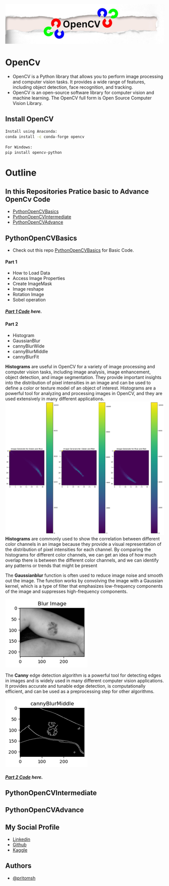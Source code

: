 ![OpenCV](https://github.com/pritomsh/PythonOpenCV1011/blob/master/images/opencv.jpg)
# OpenCv
- OpenCV is a Python library that allows you to perform image processing and computer vision tasks. It provides a wide range of features, including object detection, face recognition, and tracking.
- OpenCV is an open-source software library for computer vision and machine learning. The OpenCV full form is Open Source Computer Vision Library.


## Install OpenCV
```bash
Install using Anaconda:
conda install -c conda-forge opencv

For Windows:
pip install opencv-python
```


# Outline 

## In this Repositories Pratice basic to Advance OpenCv Code 


- [PythonOpenCVBasics](#pythonopencvbasics)
- [PythonOpenCVIntermediate](#pythonopencvintermediate)
- [PythonOpenCVAdvance](#pythonopencvadvance)




## PythonOpenCVBasics
- Check out this repo [PythonOpenCVBasics](https://github.com/pritomsh/PythonOpenCV1011/tree/master/PythonOpenCVBasics) for Basic Code.

#### Part 1
- How to Load Data
- Access Image Properties
- Create ImageMask
- Image reshape
- Rotation Image
- Sobel operation 
##### [Part 1 Code](https://github.com/pritomsh/PythonOpenCV1011/blob/master/PythonOpenCVBasics/python-opencv-basic.ipynb) here.

#### Part 2
- Histogram
- GaussianBlur
- cannyBlurWide
- cannyBlurMiddle
- cannyBlurFit

**Histograms** are useful in OpenCV for a variety of image processing and computer vision tasks, including image analysis, image enhancement, object detection, and image segmentation. They provide important insights into the distribution of pixel intensities in an image and can be used to define a color or texture model of an object of interest. Histograms are a powerful tool for analyzing and processing images in OpenCV, and they are used extensively in many different applications.
![](https://github.com/pritomsh/PythonOpenCV1011/blob/master/images/histcorr.png)
**Histograms** are commonly used to show the correlation between different color channels in an image because they provide a visual representation of the distribution of pixel intensities for each channel. By comparing the histograms for different color channels, we can get an idea of how much overlap there is between the different color channels, and we can identify any patterns or trends that might be present


The **Gaussianblur** function is often used to reduce image noise and smooth out the image. The function works by convolving the image with a Gaussian kernel, which is a type of filter that emphasizes low-frequency components of the image and suppresses high-frequency components.

![](https://github.com/pritomsh/PythonOpenCV1011/blob/master/images/gassblur.png)

The **Canny** edge detection algorithm is a powerful tool for detecting edges in images and is widely used in many different computer vision applications. It provides accurate and tunable edge detection, is computationally efficient, and can be used as a preprocessing step for other algorithms.

![](https://github.com/pritomsh/PythonOpenCV1011/blob/master/images/cannymiddle.png)
##### [Part 2 Code](https://github.com/pritomsh/PythonOpenCV1011/blob/master/PythonOpenCVBasics/python-opencv-basic_part2.ipynb) here.

## PythonOpenCVIntermediate
## PythonOpenCVAdvance

## My Social Profile
 - [Linkedin](https://www.linkedin.com/in/pritomsh/)
 - [Github](https://github.com/pritomsh)
 - [Kaggle](https://www.kaggle.com/pritomsh)


## Authors

- [@pritomsh](https://www.github.com/pritomsh)
